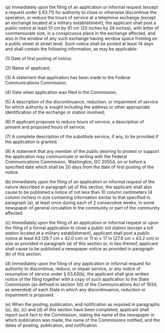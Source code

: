 (a) Immediately upon the filing of an application or informal request (except a request under § 63.71) for authority to close or otherwise discontinue the operation, or reduce the hours of service at a telephone exchange (except an exchange located at a military establishment), the applicant shall post a public notice at least 51 cm by 61 cm (20 inches by 24 inches), with letter of commensurate size, in a conspicuous place in the exchange affected, and also in the window of any such exchange having window space fronting on a public street at street level. Such notice shall be posted at least 14 days and shall contain the following information, as may be applicable:

(1) Date of first posting of notice;

(2) Name of applicant;

(3) A statement that application has been made to the Federal Communications Commission;

(4) Date when application was filed in the Commission;

(5) A description of the discontinuance, reduction, or impairment of service for which authority is sought including the address or other appropriate identification of the exchange or station involved;

(6) If applicant proposes to reduce hours of service, a description of present and proposed hours of service;

(7) A complete description of the substitute service, if any, to be provided if the application is granted.

(8) A statement that any member of the public desiring to protest or support the application may communicate in writing with the Federal Communications Commission, Washington, DC 20554, on or before a specified date which shall be 20 days from the date of first posting of the notice.

(b) Immediately upon the filing of an application or informal request of the nature described in paragraph (a) of this section, the applicant shall also cause to be published a notice of not less than 10 column centimeters (4 column inches) in size containing information similar to that specified in paragraph (a), at least once during each of 2 consecutive weeks, in some newspaper of general circulation in the community or part of the community affected.

(c) Immediately upon the filing of an application or informal request or upon the filing of a formal application to close a public toll station (except a toll station located at a military establishment), applicant shall post a public notice at least A3 (29.7 cm × 42.0 cm) or 11 in × 17 in (27.9 cm × 43.2 cm) in size as provided in paragraph (a) of this section or, in lieu thereof, applicant shall cause to be published a newspaper notice as provided in paragraph (b) of this section.
              

(d) Immediately upon the filing of any application or informal request for authority to discontinue, reduce, or impair service, or any notice of resumption of service under § 63.63(b), the applicant shall give written notice of the filing together with a copy of such application to the State Commission (as defined in section 3(t) of the Communications Act of 1934, as amended) of each State in which any discontinuance, reduction or impairment is proposed.

(e) When the posting, publication, and notification as required in paragraphs (a), (b), (c) and (d) of this section have been completed, applicant shall report such fact to the Commission, stating the name of the newspaper in which publication was made, the name of the Commissions notified, and the dates of posting, publication, and notification.

